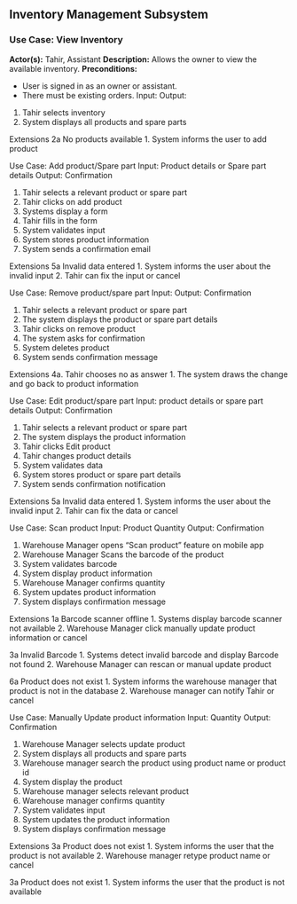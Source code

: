 ## Inventory Management Subsystem 

### Use Case: View Inventory
**Actor(s):** Tahir, Assistant
**Description:** Allows the owner to view the available inventory.
**Preconditions:** 
- User is signed in as an owner or assistant. 
- There must be existing orders.
Input: 
Output: 
1. Tahir selects inventory
2. System displays all products and spare parts

Extensions
2a No products available
    1. System informs the user to add product

Use Case: Add product/Spare part
Input: Product details or Spare part details 
Output: Confirmation
1. Tahir selects a relevant product or spare part
2. Tahir clicks on add product
3. Systems display a form
4. Tahir fills in the form
5. System validates input
6. System stores product information
7. System sends a confirmation email

Extensions
5a Invalid data entered
    1. System informs the user about the invalid input
    2. Tahir can fix the input or cancel


Use Case: Remove product/spare part
Input: 
Output: Confirmation
1. Tahir selects a relevant product or spare part
2. The system displays the product or spare part details
3. Tahir clicks on remove product
4. The system asks for confirmation
5. System deletes product
6. System sends confirmation message

Extensions
4a. Tahir chooses no as answer
    1. The system draws the change and go back to product information


Use Case: Edit product/spare part
Input: product details or spare part details
Output: Confirmation
1.  Tahir selects a relevant product or spare part
2. The system displays the product information
3. Tahir clicks Edit product
4. Tahir changes product details
5. System validates data
6. System stores product or spare part details
7. System sends confirmation notification


Extensions
5a Invalid data entered
    1. System informs the user about the invalid input
    2. Tahir can fix the data or cancel



Use Case: Scan product
Input: Product Quantity 
Output: Confirmation
1. Warehouse Manager opens “Scan product” feature on mobile app
2. Warehouse Manager Scans the barcode of the product
3. System validates barcode 
4. System display product information
5. Warehouse Manager confirms quantity
6. System updates product information
7. System displays confirmation message

Extensions
1a Barcode scanner offline
    1. Systems display barcode scanner not available
    2. Warehouse Manager click manually update product information or cancel

3a Invalid Barcode
    1. Systems detect invalid barcode and display Barcode not found
    2. Warehouse Manager can rescan or manual update product

6a Product does not exist
    1. System informs the warehouse manager that product is not in the database
    2. Warehouse manager can notify Tahir or cancel





Use Case: Manually Update product information
Input: Quantity
Output: Confirmation
1. Warehouse Manager selects update product
2. System displays all products and spare parts
3. Warehouse manager search the product using product name or product id
4. System display the product
5. Warehouse manager selects relevant product
6. Warehouse manager confirms quantity
7. System validates input
8. System updates the product information
9.  System displays confirmation message

Extensions
3a Product does not exist
    1. System informs the user that the product is not available
    2. Warehouse manager retype product name or cancel

3a Product does not exist
    1. System informs the user that the product is not available